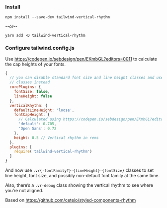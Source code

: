 ### Install
```
npm install --save-dev tailwind-vertical-rhythm
```
--or--
```
yarn add -D tailwind-vertical-rhythm
```

### Configure tailwind.config.js

Use https://codepen.io/sebdesign/pen/EKmbGL?editors=0011 to calculate the cap
heights of your fonts.

```js
{
  // you can disable standard font size and line height classes and use vr-*
  // classes instead
  corePlugins: {
    fontSize: false,
    lineHeight: false
  },
  verticalRhythm: {
    defaultLineHeight: 'loose',
    fontCapHeight: {
      // Calculated using https://codepen.io/sebdesign/pen/EKmbGL?editors=0011
      'default': 0.705,
      'Open Sans': 0.72
    },
    height: 0.5 // Vertical rhythm in rems
  },
  plugins: [
    require('tailwind-vertical-rhythm')
  ]
}
```

And now use `.vr{-fontFamily?}-{lineHeight}-{fontSize}` classes to set line height,
font size, and possibly non-default font family at the same time.

Also, there&rsquo;s a `.vr-debug` class showing the vertical rhythm to see where
you&rsquo;re not aligned.

Based on https://github.com/ceteio/styled-components-rhythm